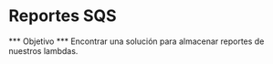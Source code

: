 # Reportes SQS

*** Objetivo ***
Encontrar una solución para almacenar reportes de nuestros lambdas.